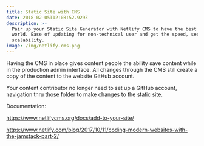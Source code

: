 ```yaml
---
title: Static Site with CMS
date: 2018-02-05T12:08:52.929Z
description: >-
  Pair up your Static Site Generator with Netlify CMS to have the best of both
  world. Ease of updating for non-technical user and get the speed, security and
  scalability. 
image: /img/netlify-cms.png
---
```

Having the CMS in place gives content people the ability save content while in the production admin interface. All changes through the CMS still create a copy of the content to the website GitHub account.

Your content contributor no longer need to set up a GitHub account, navigation thru those folder to make changes to the static site. 

Documentation: 

https://www.netlifycms.org/docs/add-to-your-site/

https://www.netlify.com/blog/2017/10/11/coding-modern-websites-with-the-jamstack-part-2/
